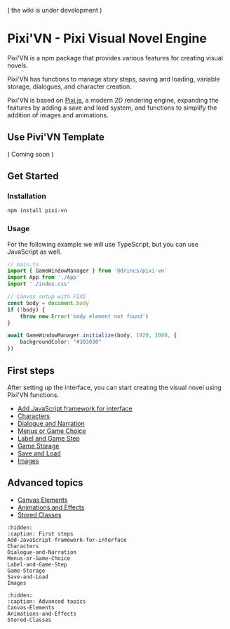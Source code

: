 ( the wiki is under development )

# Pixi'VN - Pixi Visual Novel Engine

Pixi'VN is a npm package that provides various features for creating visual novels.

Pixi'VN has functions to manage story steps, saving and loading, variable storage, dialogues, and character creation.

Pixi'VN is based on [Pixi.js](https://pixijs.com/), a modern 2D rendering engine, expanding the features by adding a save and load system, and functions to simplify the addition of images and animations.

## Use Pivi'VN Template

( Coming soon )

## Get Started

### Installation

```bash
npm install pixi-vn
```

### Usage

For the following example we will use TypeScript, but you can use JavaScript as well.

```typescript
// main.ts
import { GameWindowManager } from '@drincs/pixi-vn'
import App from './App'
import './index.css'

// Canvas setup with PIXI
const body = document.body
if (!body) {
    throw new Error('body element not found')
}

await GameWindowManager.initialize(body, 1920, 1080, {
    backgroundColor: "#303030"
})
```

## First steps

After setting up the interface, you can start creating the visual novel using Pixi'VN functions.

* [Add JavaScript framework for interface](Add-JavaScript-framework-for-interface)
* [Characters](Characters)
* [Dialogue and Narration](Dialogue-and-Narration)
* [Menus or Game Choice](Menus-or-Game-Choice)
* [Label and Game Step](Label-and-Game-Step)
* [Game Storage](Game-Storage)
* [Save and Load](Save-and-Load)
* [Images](Images)

## Advanced topics

* [Canvas Elements](Canvas-Elements)
* [Animations and Effects](Animations-and-Effects)
* [Stored Classes](Stored-Classes)

```{toctree}
:hidden:
:caption: First steps
Add-JavaScript-framework-for-interface
Characters
Dialogue-and-Narration
Menus-or-Game-Choice
Label-and-Game-Step
Game-Storage
Save-and-Load
Images
```

```{toctree}
:hidden:
:caption: Advanced topics
Canvas-Elements
Animations-and-Effects
Stored-Classes
```
